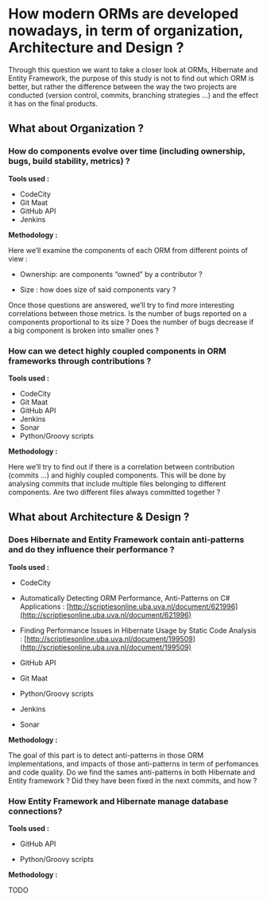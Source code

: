 # **How modern ORMs are developed nowadays, in term of organization, Architecture and Design ?**

Through this question we want to take a closer look at ORMs, Hibernate and Entity Framework, the purpose of this study is not to find out which ORM is better, but rather the difference between the way the two projects are conducted \(version control, commits, branching strategies …\) and the effect it has on the final products.

## What about Organization ?

### How do components evolve over time \(including ownership, bugs, build stability, metrics\) ?

**Tools used :**

* CodeCity
* Git Maat
* GitHub API
* Jenkins

**Methodology :**

Here we’ll examine the components of each ORM from different points of view :

* Ownership: are components “owned” by a contributor ?

* Size : how does size of said components vary ?


Once those questions are answered, we’ll try to find more interesting correlations between those metrics. Is the number of bugs reported on a components proportional to its size ? Does the number of bugs decrease if a big component is broken into smaller ones ?

### How can we detect highly coupled components in ORM frameworks through contributions ?

**Tools used :**

* CodeCity
* Git Maat
* GitHub API
* Jenkins
* Sonar
* Python/Groovy scripts

**Methodology :**

Here we’ll try to find out if there is a correlation between contribution \(commits …\) and highly coupled components. This will be done by analysing commits that include multiple files belonging to different components. Are two different files always committed together ?

## What about **Architecture & Design ?**

### D**oes Hibernate and Entity Framework contain anti-patterns and do they influence their performance ?**

**Tools used :**

* CodeCity

* Automatically Detecting ORM Performance, Anti-Patterns on C\# Applications : [http://scriptiesonline.uba.uva.nl/document/621996](http://scriptiesonline.uba.uva.nl/document/621996)

* Finding Performance Issues in Hibernate Usage by Static Code Analysis : [http://scriptiesonline.uba.uva.nl/document/199509](http://scriptiesonline.uba.uva.nl/document/199509)

* GitHub API

* Git Maat

* Python/Groovy scripts

* Jenkins


* Sonar

**Methodology :**

The goal of this part is to detect anti-patterns in those ORM implementations, and impacts of those anti-patterns in term of perfomances and code quality. Do we find the sames anti-patterns in both Hibernate and Entity framework ? Did they have been fixed in the next commits, and how ?

### **How Entity Framework and Hibernate manage database connections?**

**Tools used :**

* GitHub API

* Python/Groovy scripts


**Methodology :**

TODO

## 

## 




